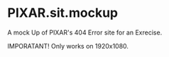 # PIXAR.sit.mockup

A mock Up of PIXAR's 404 Error site for an Exrecise.

IMPORATANT! Only works on 1920x1080.

